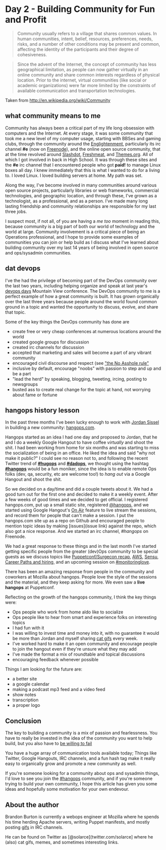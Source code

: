 # Day 2 - Building Community for Fun and Profit

> Community usually refers to a village that shares common
values. In human communities, intent, belief, resources, preferences, needs,
risks, and a number of other conditions may be present and common, affecting
the identity of the participants and their degree of cohesiveness.

> Since the advent of the Internet, the concept of community has less
geographical limitation, as people can now gather virtually in an online
community and share common interests regardless of physical location. Prior to
the internet, virtual communities (like social or academic organizations) were
far more limited by the constraints of available communication and
transportation technologies.

Taken from http://en.wikipedia.org/wiki/Community

what community means to me
--------------------------

Community has always been a critical part of my life long obsession with
computers and the Internet. At every stage, it was some community that took me a
new level of my computer usage, starting with BBSes and gaming clubs, through
the community around the [Englightenment](http://enlightenment.org/),
particularly its irc channel __#e__ (now on [Freenode](http://freenode.net)),
and the online open source community, that at the time revolved around
[Slashdot](http://www.slashdot.org), [Freshmeat](http://www.fresmeant.net), and
[Themes.org](http://www.themes.org). All of which I got involved in back in
High School. It was through these sites and the __#e__ irc channel that I
encountered people who got __paid!__ to manage Linux boxes all day. I knew
immediately that this is what I wanted to do for a living to. I loved Linux. I
loved building servers at home. My path was set.

Along the way, I've become involved in many communities around various open
source projects, particularly libraries or web frameworks, commercial
technologies, and geographic location, and through these, I've grown as a
technologist, as a professional, and as a person. I've made many long
lasting friendship and community relationships are responsible for my last
three jobs.

I suspect most, if not all, of you are having a _me too_ moment in reading
this, because community is a big part of both our world of technology and the
world at large. Community involvement is a critical piece of being an
Operations professional, and I hope to provide some examples of communities you
can join or help build as I discuss what I've learned about building community
over my last 14 years of being involved in open source and ops/sysadmin
communities.

dat devops
----------

I've the had the privilege of becoming part of the DevOps community over the
last two years, including helping organize and speak at last year's [devops
days](http://www.devopsday.org) Mountain View conference. The DevOps community
to me is a perfect example of how a great community is built. It has grown
organically over the last three years because people around the world found
common ground in a topic and wanted the opportunity to discuss, evolve, and
share that topic.

Some of the key things the DevOps community has done are

* create free or very cheap conferences at numerous locations around the world
* created google groups for discussion
* created irc channels for discussion
* accepted that marketing and sales will become a part of any vibrant community
* encouraged civil discourse and respect (see ["the No Asshole rule"](http://en.wikipedia.org/wiki/The_No_Asshole_Rule)
* inclusive by default, encourage "noobs" with passion to step and up and be a part
* "lead the herd" by speaking, blogging, tweeting, ircing, posting to newsgroups
* busted ass to create real change for the topic at hand, not worrying about fame or fortune

hangops history lesson
----------------------

In the past three months I've been lucky enough to work with [Jordan
Sissel](http://www.twitter.com/jordansissel) in building a new community:
[hangops.com](http://hangops.com).

Hangops started as an idea I had one day and proposed to Jordan, that he and I
do a weekly Google Hangout to have coffee _virtually_ and shoot the shit.
I had been working from home for six months and was starting to miss the
socialization of being in an office. He liked the idea and said "why not make
it public?" I could see no reason not to, and following the recent Twitter
trend of __[#hugops](https://twitter.com/search/realtime?q=%23hugops)__ and __[#dadops](https://twitter.com/search/realtime?q=%23dadops)__, we thought using the hashtag __[#hangops](https://twitter.com/search/realtime?q=%23hangops)__
would be a fun moniker, since the idea is to enable remote Ops folks (dev, qa,
security, etc are welcome too!) to _hang out_ via a Google Hangout and shoot
the shit.

So we decided on a day/time and did a couple tweets about it. We had a good
turn out for the first one and decided to make it a weekly event. After a
few weeks of good times and we decided to get official. I registered
hangops.com, put up a small static site, registered
[@hangops](http://www.twitter.com), and we started using Google Hangout's [On
Air](http://www.google.com/+/learnmore/hangouts/onair.html) feature to live
stream the sessions, and record them for people that can't make a session. I
put the hangops.com site up as a repo on Github and encouraged people to
mention topic ideas by making [issues](issue link) against the repo, which also
got a nice response. And we started an irc channel, _#hangops_ on Freenode.

We had a great response to these things and in the last month I've started
getting specific people from the greater (dev)Ops community to be special
guests as we discuss topics like [Puppetconf/Surgecon
recap](http://www.youtube.com/watch?v=TLAH-Z4Ai3I&feature=plcp),
[AWS](http://www.youtube.com/watch?v=LvhcAKDXbm4),
[Sensu](http://www.youtube.com/watch?v=aJGQSXZrxeY), 
[Career Paths and hiring](http://www.youtube.com/watch?v=Ovf2Mk_K-q4), and
an upcoming session on
[#monitoringlove](https://twitter.com/hangops/status/271118704631226368).

There has been an amazing response from people in the community and coworkers
at Mozilla about hangops. People love the style of the sessions and the material,
and they keep asking for more. We even saw a __live hangops__ at Puppetconf.

Reflecting on the growth of the hangops community, I think the key things were:

* Ops people who work from home aldo like to socialize
* Ops people like to hear from smart and experience folks on interesting topics
* I had fun with it
* I was willing to invest time and money into it, with no guarantee it would be
  more than Jordan and myself sharing [cat gifs](http://i.imgur.com/VAXju.gif)
  every week.
* I've worked hard to make it an open community and encourage people to join
  the hangout even if they're unsure what they may add
* I've made the format a mix of roundtable and topical discussions
* encouraging feedback whenever possible

Things I am looking for the future are:

* a better site
* a google calendar
* making a podcast mp3 feed and a video feed
* show notes
* transcription
* a proper logo 

Conclusion
-------------

The key to building a community is a mix of passion and fearlessness. You have
to really be invested in the idea of the community you want to help build, but
you also have to [be willing to fail](https://www.google.com/search?q=%22willing%20to%20fail%22)

You have a huge array of communication tools available today; Things like
Twitter, Google Hangouts, IRC channels, and a fun hash tag make it
really easy to organically grow and promote a new community as well. 

If you're someone looking for a community about ops and sysadmin things, I'd
love to see you join the [#hangops](http://hangops.com) community, and if
you're someone trying to build your own community, I hope this article has
given you some ideas and hopefully some motivation for your own endevour.

About the author
------------------

Brandon Burton is currently a webops engineer at Mozilla where he spends his
time herding Apache servers, writing Puppet manifests, and mostly posting
[gifs](http://i.imgur.com/ficVp.gif) in IRC channels.

He can be found on Twitter as [@solarce](twitter.com/solarce] where he (also)
cat gifs, memes, and sometimes interesting links. 
